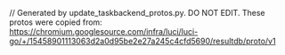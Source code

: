 // Generated by update_taskbackend_protos.py. DO NOT EDIT.
These protos were copied from:
https://chromium.googlesource.com/infra/luci/luci-go/+/15458901113063d2a0d95be2e27a245c4cfd5690/resultdb/proto/v1
